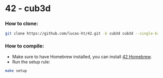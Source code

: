 # 42 - cub3d

### How to clone:
``` bash
git clone https://github.com/lucas-ht/42.git -b cub3d cub3d --single-branch
```

### How to compile:
* Make sure to have Homebrew installed, you can install [42 Homebrew](https://github.com/kube/42homebrew).
* Run the setup rule:
``` bash
make setup
```
